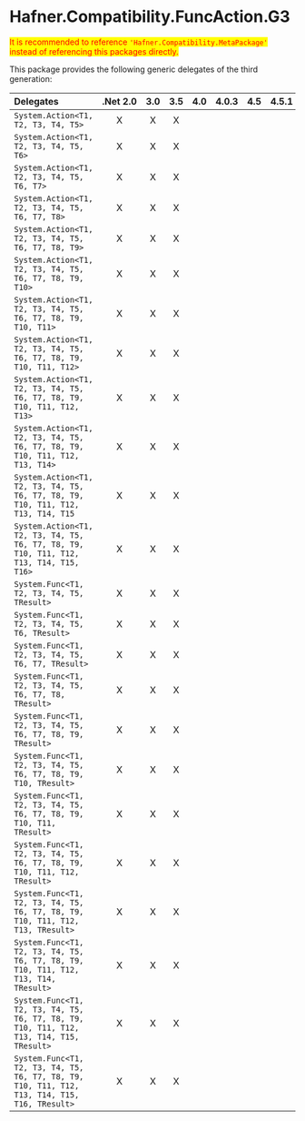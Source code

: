 # Hafner.Compatibility.FuncAction.G3

<span style="background-color:yellow;color:red">It is recommended to reference `'Hafner.Compatibility.MetaPackage'` instead of referencing this packages directly.</span>

This package provides the following generic delegates of the third generation:

<span style="white-space:nowrap;">

| Delegates                                                                                     | .Net&nbsp;2.0 | 3.0 | 3.5 | 4.0 | 4.0.3 | 4.5 | 4.5.1 | 4.5.2 | 4.6 | 4.6.1 | 4.6.2 | 4.7 | 4.7.1 | 4.7.2 | 4.8 | 4.8.1 | .NETCore&nbsp;1.0 | 1.1 | 2.0 | 2.1 | 2.2 | 3.0 | 3.1 | .Net&nbsp;5.0 | 6.0 | 7.0 | 8.0 | 9.0 | .NET&nbsp;Standard&nbsp;1.0 | 1.1 | 1.2 | 1.3 | 1.4 | 1.5 | 1.6 | 2.0 | 2.1 |
|:----------------------------------------------------------------------------------------------|:-------------:|:---:|:---:|:---:|:-----:|:---:|:-----:|:-----:|:---:|:-----:|:-----:|:---:|:-----:|:-----:|:---:|:-----:|:-----------------:|:---:|:---:|:---:|:---:|:---:|:---:|:-------------:|:---:|:---:|:---:|:---:|:---------------------------:|:---:|:---:|:---:|:---:|:---:|:---:|:---:|:---:|
| `System.Action<T1, T2, T3, T4, T5>`                                                           |       X       |  X  |  X  |     |       |     |       |       |     |       |       |     |       |       |     |       |                   |     |     |     |     |     |     |               |     |     |     |     |                             |     |     |     |     |     |     |     |     |
| `System.Action<T1, T2, T3, T4, T5, T6>`                                                       |       X       |  X  |  X  |     |       |     |       |       |     |       |       |     |       |       |     |       |                   |     |     |     |     |     |     |               |     |     |     |     |                             |     |     |     |     |     |     |     |     |
| `System.Action<T1, T2, T3, T4, T5, T6, T7>`                                                   |       X       |  X  |  X  |     |       |     |       |       |     |       |       |     |       |       |     |       |                   |     |     |     |     |     |     |               |     |     |     |     |                             |     |     |     |     |     |     |     |     |
| `System.Action<T1, T2, T3, T4, T5, T6, T7, T8>`                                               |       X       |  X  |  X  |     |       |     |       |       |     |       |       |     |       |       |     |       |                   |     |     |     |     |     |     |               |     |     |     |     |                             |     |     |     |     |     |     |     |     |
| `System.Action<T1, T2, T3, T4, T5, T6, T7, T8, T9>`                                           |       X       |  X  |  X  |     |       |     |       |       |     |       |       |     |       |       |     |       |                   |     |     |     |     |     |     |               |     |     |     |     |                             |     |     |     |     |     |     |     |     |
| `System.Action<T1, T2, T3, T4, T5, T6, T7, T8, T9, T10>`                                      |       X       |  X  |  X  |     |       |     |       |       |     |       |       |     |       |       |     |       |                   |     |     |     |     |     |     |               |     |     |     |     |                             |     |     |     |     |     |     |     |     |
| `System.Action<T1, T2, T3, T4, T5, T6, T7, T8, T9, T10, T11>`                                 |       X       |  X  |  X  |     |       |     |       |       |     |       |       |     |       |       |     |       |                   |     |     |     |     |     |     |               |     |     |     |     |                             |     |     |     |     |     |     |     |     |
| `System.Action<T1, T2, T3, T4, T5, T6, T7, T8, T9, T10, T11, T12>`                            |       X       |  X  |  X  |     |       |     |       |       |     |       |       |     |       |       |     |       |                   |     |     |     |     |     |     |               |     |     |     |     |                             |     |     |     |     |     |     |     |     |
| `System.Action<T1, T2, T3, T4, T5, T6, T7, T8, T9, T10, T11, T12, T13>`                       |       X       |  X  |  X  |     |       |     |       |       |     |       |       |     |       |       |     |       |                   |     |     |     |     |     |     |               |     |     |     |     |                             |     |     |     |     |     |     |     |     |
| `System.Action<T1, T2, T3, T4, T5, T6, T7, T8, T9, T10, T11, T12, T13, T14>`                  |       X       |  X  |  X  |     |       |     |       |       |     |       |       |     |       |       |     |       |                   |     |     |     |     |     |     |               |     |     |     |     |                             |     |     |     |     |     |     |     |     |
| `System.Action<T1, T2, T3, T4, T5, T6, T7, T8, T9, T10, T11, T12, T13, T14, T15`              |       X       |  X  |  X  |     |       |     |       |       |     |       |       |     |       |       |     |       |                   |     |     |     |     |     |     |               |     |     |     |     |                             |     |     |     |     |     |     |     |     |
| `System.Action<T1, T2, T3, T4, T5, T6, T7, T8, T9, T10, T11, T12, T13, T14, T15, T16>`        |       X       |  X  |  X  |     |       |     |       |       |     |       |       |     |       |       |     |       |                   |     |     |     |     |     |     |               |     |     |     |     |                             |     |     |     |     |     |     |     |     |
| `System.Func<T1, T2, T3, T4, T5, TResult>`                                                    |       X       |  X  |  X  |     |       |     |       |       |     |       |       |     |       |       |     |       |                   |     |     |     |     |     |     |               |     |     |     |     |                             |     |     |     |     |     |     |     |     |
| `System.Func<T1, T2, T3, T4, T5, T6, TResult>`                                                |       X       |  X  |  X  |     |       |     |       |       |     |       |       |     |       |       |     |       |                   |     |     |     |     |     |     |               |     |     |     |     |                             |     |     |     |     |     |     |     |     |
| `System.Func<T1, T2, T3, T4, T5, T6, T7, TResult>`                                            |       X       |  X  |  X  |     |       |     |       |       |     |       |       |     |       |       |     |       |                   |     |     |     |     |     |     |               |     |     |     |     |                             |     |     |     |     |     |     |     |     |
| `System.Func<T1, T2, T3, T4, T5, T6, T7, T8, TResult>`                                        |       X       |  X  |  X  |     |       |     |       |       |     |       |       |     |       |       |     |       |                   |     |     |     |     |     |     |               |     |     |     |     |                             |     |     |     |     |     |     |     |     |
| `System.Func<T1, T2, T3, T4, T5, T6, T7, T8, T9, TResult>`                                    |       X       |  X  |  X  |     |       |     |       |       |     |       |       |     |       |       |     |       |                   |     |     |     |     |     |     |               |     |     |     |     |                             |     |     |     |     |     |     |     |     |
| `System.Func<T1, T2, T3, T4, T5, T6, T7, T8, T9, T10, TResult>`                               |       X       |  X  |  X  |     |       |     |       |       |     |       |       |     |       |       |     |       |                   |     |     |     |     |     |     |               |     |     |     |     |                             |     |     |     |     |     |     |     |     |
| `System.Func<T1, T2, T3, T4, T5, T6, T7, T8, T9, T10, T11, TResult>`                          |       X       |  X  |  X  |     |       |     |       |       |     |       |       |     |       |       |     |       |                   |     |     |     |     |     |     |               |     |     |     |     |                             |     |     |     |     |     |     |     |     |
| `System.Func<T1, T2, T3, T4, T5, T6, T7, T8, T9, T10, T11, T12, TResult>`                     |       X       |  X  |  X  |     |       |     |       |       |     |       |       |     |       |       |     |       |                   |     |     |     |     |     |     |               |     |     |     |     |                             |     |     |     |     |     |     |     |     |
| `System.Func<T1, T2, T3, T4, T5, T6, T7, T8, T9, T10, T11, T12, T13, TResult>`                |       X       |  X  |  X  |     |       |     |       |       |     |       |       |     |       |       |     |       |                   |     |     |     |     |     |     |               |     |     |     |     |                             |     |     |     |     |     |     |     |     |
| `System.Func<T1, T2, T3, T4, T5, T6, T7, T8, T9, T10, T11, T12, T13, T14, TResult>`           |       X       |  X  |  X  |     |       |     |       |       |     |       |       |     |       |       |     |       |                   |     |     |     |     |     |     |               |     |     |     |     |                             |     |     |     |     |     |     |     |     |
| `System.Func<T1, T2, T3, T4, T5, T6, T7, T8, T9, T10, T11, T12, T13, T14, T15, TResult>`      |       X       |  X  |  X  |     |       |     |       |       |     |       |       |     |       |       |     |       |                   |     |     |     |     |     |     |               |     |     |     |     |                             |     |     |     |     |     |     |     |     |
| `System.Func<T1, T2, T3, T4, T5, T6, T7, T8, T9, T10, T11, T12, T13, T14, T15, T16, TResult>` |       X       |  X  |  X  |     |       |     |       |       |     |       |       |     |       |       |     |       |                   |     |     |     |     |     |     |               |     |     |     |     |                             |     |     |     |     |     |     |     |     |

</span>
